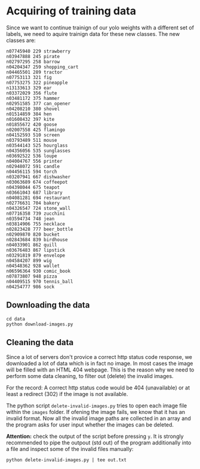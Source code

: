 
# Acquiring of training data

Since we want to continue trainign of our yolo weights with a different set of labels, we need to aquire trainign data for these new classes. The new classes are:

```
n07745940 229 strawberry
n03947888 245 pirate
n02797295 258 barrow
n04204347 259 shopping_cart
n04465501 289 tractor
n07753113 321 fig
n07753275 322 pineapple
n13133613 329 ear
n03372029 356 flute 
n03481172 375 hammer
n02951585 377 can_opener
n04208210 380 shovel
n01514859 384 hen
n01608432 397 kite 
n01855672 420 goose
n02007558 425 flamingo
n04152593 510 screen 
n03793489 511 mouse 
n03544143 525 hourglass 
n04356056 535 sunglasses 
n03692522 536 loupe 
n04004767 556 printer 
n02948072 591 candle 
n04456115 594 torch 
n03207941 667 dishwasher 
n03063689 674 coffeepot 
n04398044 675 teapot 
n03661043 687 library
n04081281 694 restaurant 
n02776631 704 bakery 
n04326547 724 stone_wall 
n07716358 739 zucchini 
n03594734 748 jean 
n03814906 755 necklace
n02823428 777 beer_bottle
n02909870 820 bucket
n02843684 839 birdhouse 
n04033901 862 quill
n03676483 867 lipstick 
n03291819 879 envelope 
n04584207 899 wig 
n04548362 928 wallet 
n06596364 930 comic_book 
n07873807 948 pizza 
n04409515 970 tennis_ball 
n04254777 986 sock 
```

## Downloading the data

```
cd data
python download-images.py
```


## Cleaning the data

Since a lot of servers don't provice a correct http status code response, we downloaded a lot of data which is in fact no image. In most cases the image will be filled with an HTML 404 webpage. This is the reason why we need to perform some data cleaning, to filter out (delete) the invalid images.

For the record: A correct http status code would be 404 (unavailable) or at least a redirect (302) if the image is not available.

The python script ```delete-invalid-images.py``` tries to open each image file within the ```images``` folder. If ofening the image fails, we know that it has an invalid format. Now all the invalid image paths are collected in an array and the program asks for user input whether the images can be deleted.

**Attention:** check the output of the script before pressing ```y```. It is strongly recommended to pipe the outpout (std out) of the program additionally into a file and inspect some of the invalid files manually:

```
python delete-invalid-images.py | tee out.txt
```
